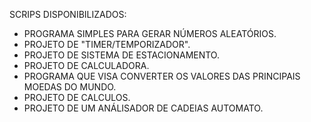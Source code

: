 SCRIPS DISPONIBILIZADOS:
- PROGRAMA SIMPLES PARA GERAR NÚMEROS ALEATÓRIOS.
- PROJETO DE "TIMER/TEMPORIZADOR".
- PROJETO DE SISTEMA DE ESTACIONAMENTO.
- PROJETO DE CALCULADORA.
- PROGRAMA QUE VISA CONVERTER OS VALORES DAS PRINCIPAIS MOEDAS DO MUNDO.
- PROJETO DE CALCULOS.
- PROJETO DE UM ANÁLISADOR DE CADEIAS AUTOMATO.
